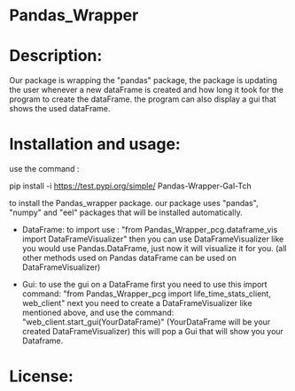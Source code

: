 # Pandas_Wrapper

# Description:
Our package is wrapping the "pandas" package, the package is updating the user whenever a new dataFrame is created and how long it took
for the program to create the dataFrame. the program can also display a gui that shows the used dataFrame.

# Installation and usage:
use the command : 

pip install -i https://test.pypi.org/simple/ Pandas-Wrapper-Gal-Tch

to install the Pandas_wrapper package.
our package uses "pandas", "numpy" and "eel" packages that will be installed automatically.

- DataFrame:
to import use : "from Pandas_Wrapper_pcg.dataframe_vis import DataFrameVisualizer"
then you can use DataFrameVisualizer like you would use Pandas.DataFrame, just now it will visualize it for you. (all other methods used on Pandas
dataFrame can be used on DataFrameVisualizer)

- Gui:
to use the gui on a DataFrame first you need to use this import command:
"from Pandas_Wrapper_pcg import life_time_stats_client, web_client"
next you need to create a DataFrameVisualizer like mentioned above, and use the command:
"web_client.start_gui(YourDataFrame)" (YourDataFrame will be your created DataFrameVisualizer)
this will pop a Gui that will show you your Dataframe.


# License:
